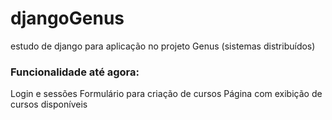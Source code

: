 # djangoGenus
estudo de django para aplicação no projeto Genus (sistemas distribuídos)

### Funcionalidade até agora:
Login e sessões
Formulário para criação de cursos
Página com exibição de cursos disponíveis